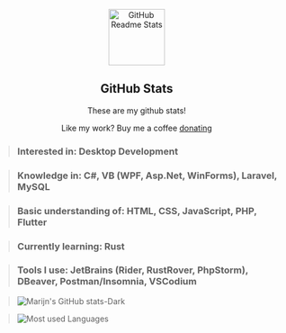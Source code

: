 <p align="center">
 <img width="100px" src="https://res.cloudinary.com/anuraghazra/image/upload/v1594908242/logo_ccswme.svg" align="center" alt="GitHub Readme Stats" />
 <h2 align="center">GitHub Stats</h2>
 <p align="center">These are my github stats!</p>
</p>
  <!--<p align="center">
    <!--<a href="https://github.com/anuraghazra/github-readme-stats/actions">
      <img alt="Tests Passings" src="https://github.com/anuraghazra/github-readme-stats/workflows/Test/badge.svg" />
    </a>-->
    <!--<a href="https://github.com/anuraghazra/github-readme-stats/graphs/contributors">-->
<!--     <a href="">
      <img alt="GitHub Contributors" src="https://img.shields.io/github/contributors/anuraghazra/github-readme-stats" />
    </a> -->
    <!--<a href="https://codecov.io/gh/anuraghazra/github-readme-stats">
      <img src="https://codecov.io/gh/anuraghazra/github-readme-stats/branch/master/graph/badge.svg" />
    </a> -->
<!--     <a href="">
    <!--<a href="https://github.com/anuraghazra/github-readme-stats/issues">
      <img alt="Issues" src="https://img.shields.io/github/issues/anuraghazra/github-readme-stats?color=0088ff" />
    </a> -->
    <!--<a href="https://github.com/anuraghazra/github-readme-stats/pulls">-->
<!--     <a href="">
      <img alt="GitHub pull requests" src="https://img.shields.io/github/issues-pr/anuraghazra/github-readme-stats?color=0088ff" />
    </a>
    <br />
    <br />
    <a href="https://a.paddle.com/v2/click/16413/119403?link=1227">
      <img src="https://img.shields.io/badge/Supported%20by-VSCode%20Power%20User%20%E2%86%92-gray.svg?colorA=655BE1&colorB=4F44D6&style=for-the-badge"/>
    </a>
    <a href="https://a.paddle.com/v2/click/16413/119403?link=2345">
      <img src="https://img.shields.io/badge/Supported%20by-Node%20Cli.com%20%E2%86%92-gray.svg?colorA=61c265&colorB=4CAF50&style=for-the-badge"/>
    </a>
  </p> -->

  <!--<p align="center">
    <a href="#demo">View Demo</a>
    ·
    <a href="https://github.com/anuraghazra/github-readme-stats/issues/new/choose">Report Bug</a>
    ·
    <a href="https://github.com/anuraghazra/github-readme-stats/issues/new/choose">Request Feature</a>
    ·
    <a href="https://github.com/anuraghazra/github-readme-stats/discussions">Ask Question</a>
  </p>-->
</p>

<p align="center">Like my work? Buy me a coffee <a href="https://www.paypal.me/marijn17s">donating</a></p>

> ### Interested in: Desktop Development

> ### Knowledge in: C#, VB (WPF, Asp.Net, WinForms), Laravel, MySQL

> ### Basic understanding of: HTML, CSS, JavaScript, PHP, Flutter

> ### Currently learning: Rust

> ### Tools I use: JetBrains (Rider, RustRover, PhpStorm), DBeaver, Postman/Insomnia, VSCodium

> ![Marijn's GitHub stats-Dark](https://github-readme-stats.vercel.app/api?username=Marijn17S&show_icons=true&theme=dark)

> ![Most used Languages](https://github-readme-stats.vercel.app/api/top-langs/?username=Marijn17S&layout=compact&theme=dark&exclude_repo=bld_announcer)

<!-- ### Demo

[![Top Langs](https://github-readme-stats.vercel.app/api/top-langs/?username=Marijn17S)](https://github.com/Marijn17S/marijn-stats)

-   Compact layout

[![Top Langs](https://github-readme-stats.vercel.app/api/top-langs/?username=Marijn17S&layout=compact)](https://github.com/Marijn17S/marijn-stats)

* * * -->
